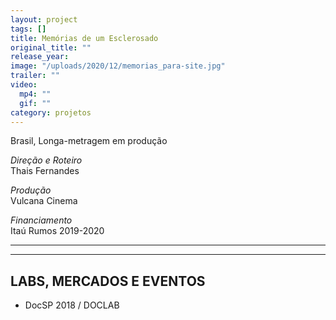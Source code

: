 ```yaml
---
layout: project
tags: []
title: Memórias de um Esclerosado
original_title: ""
release_year:
image: "/uploads/2020/12/memorias_para-site.jpg"
trailer: ""
video:
  mp4: ""
  gif: ""
category: projetos
---
```


Brasil, Longa-metragem em produção

_Direção e Roteiro_  
Thais Fernandes

_Produção_  
Vulcana Cinema

_Financiamento_  
Itaú Rumos 2019-2020

---

---

## LABS, MERCADOS E EVENTOS

- DocSP 2018 / DOCLAB
